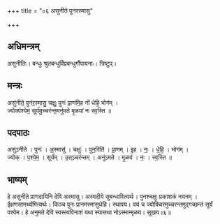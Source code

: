 +++
title = "०६ असुनीते पुनरस्मासु"

+++
## अधिमन्त्रम्
असुनीतिः। बन्धुः श्रुतबन्धुर्विप्रबन्धुर्गौपायनाः। त्रिष्टुप्।

## मन्त्रः
असु॑नीते॒ पुन॑र॒स्मासु॒ चक्षुः॒ पुनः॑ प्रा॒णमि॒ह नो॑ धेहि॒ भोग॑म् ।  
ज्योक्प॑श्येम॒ सूर्य॑मु॒च्चर॑न्त॒मनु॑मते मृ॒ळया॑ नः स्व॒स्ति ॥

## पदपाठः
असु॑ऽनीते । पुनः॑ । अ॒स्मासु॑ । चक्षुः॑ । पुन॒रिति॑ । प्रा॒णम् । इ॒ह । नः॒ । धे॒हि॒ । भोग॑म् ।  
ज्योक् । प॒श्ये॒म॒ । सूर्य॑म् । उ॒त्ऽचर॑न्तम् । अनु॑ऽमते । मृ॒ळय॑ । नः॒ । स्व॒स्ति ॥

## भाष्यम्
हे असुनीते प्राणदायिनि देवि अस्मासु। अस्मदीये सुबन्धावित्यर्थः। पुनश्चक्षुः प्रकाशकं नयनम् । ईक्षणसामर्थ्यमित्यर्थः। किञ्च पुनः प्रानमस्मासुधेहि। स्थापय। वयं च ज्योक्चिरमुच्चरन्तमुद्गच्छन्तं सूर्यं पश्येम। हे अनुमते देवि स्वस्त्यविनाशं यथा स्यात्तथा नोऽस्मान्मृळय। सुखय॥६॥